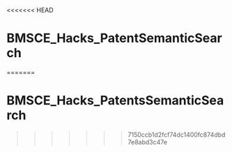<<<<<<< HEAD
# BMSCE_Hacks_PatentSemanticSearch
=======
# BMSCE_Hacks_PatentsSemanticSearch
>>>>>>> 7150ccb1d2fcf74dc1400fc874dbd7e8abd3c47e
